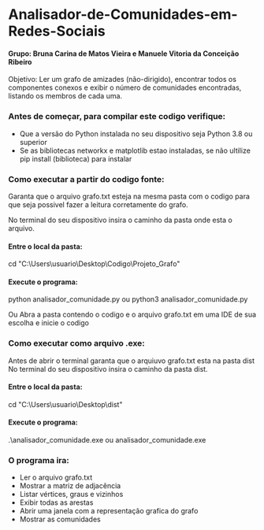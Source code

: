 # Analisador-de-Comunidades-em-Redes-Sociais
#### Grupo: Bruna Carina de Matos Vieira e Manuele Vitoria da Conceição Ribeiro
 Objetivo: Ler um grafo de amizades (não-dirigido), encontrar todos os componentes conexos e exibir o número de comunidades encontradas, listando os membros de cada uma.


### Antes de começar, para compilar este codigo verifique:

- Que a versão do Python instalada no seu dispositivo seja Python 3.8 ou superior
- Se as bibliotecas networkx e matplotlib estao instaladas, se não ultilize pip install (biblioteca) para instalar

### Como executar a partir do codigo fonte: 
Garanta que o arquivo grafo.txt esteja na mesma pasta com o codigo para que seja possivel fazer a leitura corretamente
do grafo.

No terminal do seu dispositivo insira o caminho da pasta onde esta o arquivo.
#### Entre o local da pasta: 
cd "C:\Users\usuario\Desktop\Codigo\Projeto_Grafo"

#### Execute o programa:
python analisador_comunidade.py ou python3 analisador_comunidade.py

Ou
Abra a pasta contendo o codigo e o arquivo grafo.txt em uma IDE de sua escolha e inicie o codigo

### Como executar como arquivo .exe:
Antes de abrir o terminal garanta que o arquiuvo grafo.txt esta na pasta dist
No terminal do seu dispositivo insira o caminho da pasta dist.

#### Entre o local da pasta: 
cd "C:\Users\usuario\Desktop\dist"

#### Execute o programa:
.\analisador_comunidade.exe ou analisador_comunidade.exe

### O programa ira:

- Ler o arquivo grafo.txt
- Mostrar a matriz de adjacência
- Listar vértices, graus e vizinhos
- Exibir todas as arestas
- Abrir uma janela com a representação grafica do grafo
- Mostrar as comunidades






